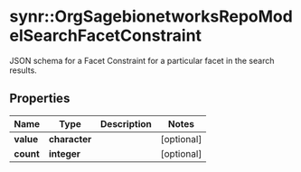 # synr::OrgSagebionetworksRepoModelSearchFacetConstraint

JSON schema for a Facet Constraint for a particular facet in the search results.

## Properties
Name | Type | Description | Notes
------------ | ------------- | ------------- | -------------
**value** | **character** |  | [optional] 
**count** | **integer** |  | [optional] 


